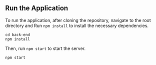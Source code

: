## Run the Application
To run the application, after cloning the repository, navigate to the root directory and Run `npm install` to install the necessary dependencies. 

    cd back-end
    npm install

Then, run `npm start` to start the server.
    
    npm start
    

